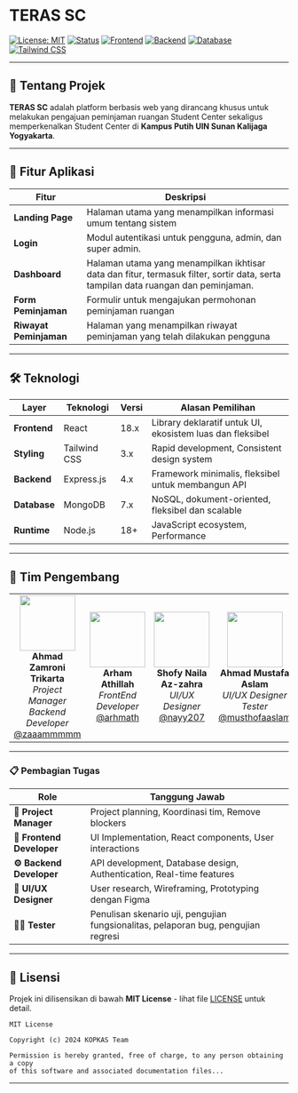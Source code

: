 # TERAS SC

<div>

[![License: MIT](https://img.shields.io/badge/License-MIT-green.svg)](https://opensource.org/licenses/MIT)
[![Status](https://img.shields.io/badge/status-In%20Development-orange)](https://github.com/zaaammmmm/TERAS-SC)
[![Frontend](https://img.shields.io/badge/Frontend-React-61DAFB?logo=react)](https://reactjs.org/)
[![Backend](https://img.shields.io/badge/Backend-Express.js-000000?logo=express)](https://expressjs.com/)
[![Database](https://img.shields.io/badge/Database-MongoDB-47A248?logo=mongodb)](https://www.mongodb.com/)
[![Tailwind CSS](https://img.shields.io/badge/Styling-Tailwind%20CSS-38B2AC?logo=tailwind-css)](https://tailwindcss.com/)

</div>

---

## 🎯 Tentang Projek

**TERAS SC** adalah platform berbasis web yang dirancang khusus untuk melakukan pengajuan peminjaman ruangan Student Center sekaligus memperkenalkan Student Center di **Kampus Putih UIN Sunan Kalijaga Yogyakarta**. 

---

## 🚀 Fitur Aplikasi
| Fitur | Deskripsi |
|------|----------------|
| **Landing Page** | Halaman utama yang menampilkan informasi umum tentang sistem |
| **Login** | Modul autentikasi untuk pengguna, admin, dan super admin. |
| **Dashboard** | Halaman utama yang menampilkan ikhtisar data dan fitur, termasuk filter, sortir data, serta tampilan data ruangan dan peminjaman. |
| **Form Peminjaman** | Formulir untuk mengajukan permohonan peminjaman ruangan |
| **Riwayat Peminjaman** | Halaman yang menampilkan riwayat peminjaman yang telah dilakukan pengguna |

---

## 🛠️ Teknologi

<div>

| Layer | Teknologi | Versi | Alasan Pemilihan |
|-------|-----------|-------|------------------|
| **Frontend** | React | 18.x | Library deklaratif untuk UI, ekosistem luas dan fleksibel |
| **Styling** | Tailwind CSS | 3.x | Rapid development, Consistent design system |
| **Backend** | Express.js | 4.x | Framework minimalis, fleksibel untuk membangun API |
| **Database** | MongoDB | 7.x | NoSQL, dokument-oriented, fleksibel dan scalable |
| **Runtime** | Node.js | 18+ | JavaScript ecosystem, Performance |

</div>

---

## 👥 Tim Pengembang

<table>
<tr>
<td align="center" width="20%">
<img src="https://github.com/zaaammmmm.png" width="100px"/><br>
<b>Ahmad Zamroni Trikarta</b><br>
<i>Project Manager</i><br>
<i>Backend Developer</i><br>
<a href="https://github.com/zaaammmmm">@zaaammmmm</a>
</td>
<td align="center" width="20%">
<img src="https://github.com/arhmath.png" width="100px"/><br>
<b>Arham Athillah</b><br>
<i>FrontEnd Developer</i><br>
<a href="https://github.com/arhmath">@arhmath</a>
</td>
<td align="center" width="20%">
<img src="https://github.com/nayy207.png" width="100px"/><br>
<b>Shofy Naila Az-zahra</b><br>
<i>UI/UX Designer</i><br>
<a href="https://github.com/nayy207">@nayy207</a>
</td>
<td align="center" width="20%">
<img src="https://github.com/musthofaaslam.png" width="100px"/><br>
<b>Ahmad Mustafa Aslam</b><br>
<i>UI/UX Designer</i><br>
<i>Tester</i><br>
<a href="https://github.com/musthofaaslam">@musthofaaslam</a>
</td>
</tr>
</table>

---

### 📋 Pembagian Tugas

| Role | Tanggung Jawab |
|------|----------------|
| **🎯 Project Manager** | Project planning, Koordinasi tim, Remove blockers |
| **📱 Frontend Developer** | UI Implementation, React components, User interactions |
| **⚙️ Backend Developer** | API development, Database design, Authentication, Real-time features |
| **🎨 UI/UX Designer** | User research, Wireframing, Prototyping dengan Figma |
| **✍🏻 Tester** | Penulisan skenario uji, pengujian fungsionalitas, pelaporan bug, pengujian regresi |

---

## 📄 Lisensi

Projek ini dilisensikan di bawah **MIT License** - lihat file [LICENSE](LICENSE) untuk detail.

```
MIT License

Copyright (c) 2024 KOPKAS Team

Permission is hereby granted, free of charge, to any person obtaining a copy
of this software and associated documentation files...
```

---

</div>
